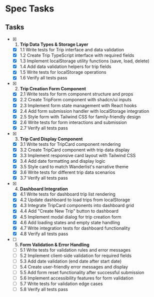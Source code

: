 # Spec Tasks

## Tasks

- [x] 1. **Trip Data Types & Storage Layer**
  - [x] 1.1 Write tests for Trip interface and data validation
  - [x] 1.2 Create Trip TypeScript interface with required fields
  - [x] 1.3 Implement localStorage utility functions (save, load, delete)
  - [x] 1.4 Add data validation helpers for trip fields
  - [x] 1.5 Write tests for localStorage operations
  - [x] 1.6 Verify all tests pass

- [x] 2. **Trip Creation Form Component**
  - [x] 2.1 Write tests for form component structure and props
  - [x] 2.2 Create TripForm component with shadcn/ui inputs
  - [x] 2.3 Implement form state management with React hooks
  - [x] 2.4 Add form submission handler with localStorage integration
  - [x] 2.5 Style form with Tailwind CSS for family-friendly design
  - [x] 2.6 Write tests for form interactions and submission
  - [x] 2.7 Verify all tests pass

- [x] 3. **Trip Card Display Component**
  - [x] 3.1 Write tests for TripCard component rendering
  - [x] 3.2 Create TripCard component with trip data display
  - [x] 3.3 Implement responsive card layout with Tailwind CSS
  - [x] 3.4 Add date formatting and display logic
  - [x] 3.5 Style card to match Wanderlist's narrative theme
  - [x] 3.6 Write tests for different trip data scenarios
  - [x] 3.7 Verify all tests pass

- [x] 4. **Dashboard Integration**
  - [x] 4.1 Write tests for dashboard trip list rendering
  - [x] 4.2 Update dashboard to load trips from localStorage
  - [x] 4.3 Integrate TripCard components into dashboard grid
  - [x] 4.4 Add "Create New Trip" button to dashboard
  - [x] 4.5 Implement modal dialog for trip creation form
  - [x] 4.6 Add loading states and empty state handling
  - [x] 4.7 Write integration tests for dashboard functionality
  - [x] 4.8 Verify all tests pass

- [ ] 5. **Form Validation & Error Handling**
  - [ ] 5.1 Write tests for validation rules and error messages
  - [ ] 5.2 Implement client-side validation for required fields
  - [ ] 5.3 Add date validation (end date after start date)
  - [ ] 5.4 Create user-friendly error messages and display
  - [ ] 5.5 Add form reset functionality after successful submission
  - [ ] 5.6 Implement accessibility features for form validation
  - [ ] 5.7 Write tests for validation edge cases
  - [ ] 5.8 Verify all tests pass